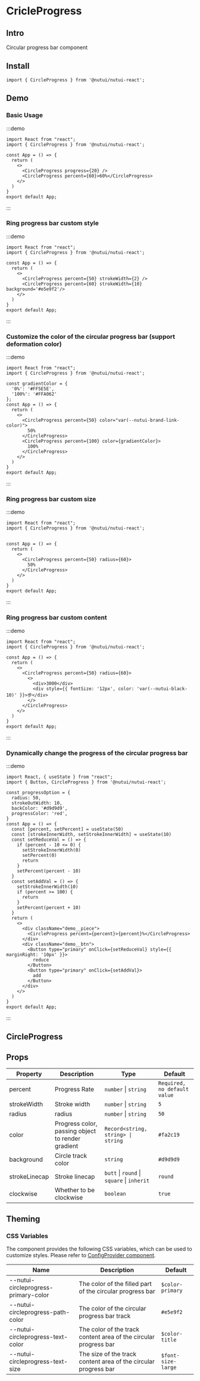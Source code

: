 # CricleProgress

## Intro

Circular progress bar component

## Install

```tsx
import { CircleProgress } from '@nutui/nutui-react';
```

## Demo

### Basic Usage

:::demo

```tsx
import React from "react";
import { CircleProgress } from '@nutui/nutui-react';

const App = () => {
  return (
    <>
      <CircleProgress progress={20} />
      <CircleProgress percent={60}>60%</CircleProgress>
    </>
  )
}
export default App;
```

:::

### Ring progress bar custom style

:::demo

```tsx
import React from "react";
import { CircleProgress } from '@nutui/nutui-react';

const App = () => {
  return (
    <>
      <CircleProgress percent={50} strokeWidth={2} />
      <CircleProgress percent={60} strokeWidth={10} background='#e5e9f2'/>
    </>
  )
}
export default App;
```

:::

### Customize the color of the circular progress bar (support deformation color)

:::demo

```tsx
import React from "react";
import { CircleProgress } from '@nutui/nutui-react';

const gradientColor = {
  '0%': '#FF5E5E',
  '100%': '#FFA062'
};
const App = () => {
  return (
    <>
      <CircleProgress percent={50} color="var(--nutui-brand-link-color)">
        50%
      </CircleProgress>
      <CircleProgress percent={100} color={gradientColor}>
        100%
      </CircleProgress>
    </>
  )
}
export default App;
```

:::

### Ring progress bar custom size

:::demo

```tsx
import React from "react";
import { CircleProgress } from '@nutui/nutui-react';


const App = () => {
  return (
    <>
      <CircleProgress percent={50} radius={60}>
        50%
      </CircleProgress>
    </>
  )
}
export default App;
```

:::

### Ring progress bar custom content

:::demo

```tsx
import React from "react";
import { CircleProgress } from '@nutui/nutui-react';

const App = () => {
  return (
    <>
      <CircleProgress percent={50} radius={60}>
        <> 
          <div>3000</div>
          <div style={{ fontSize: '12px', color: 'var(--nutui-black-10)' }}>步</div>
        </>
      </CircleProgress>
    </>
  )
}
export default App;
```

:::

### Dynamically change the progress of the circular progress bar

:::demo

```tsx
import React, { useState } from "react";
import { Button, CircleProgress } from '@nutui/nutui-react';

const progressOption = {
  radius: 50,
  strokeOutWidth: 10,
  backColor: '#d9d9d9',
  progressColor: 'red',
}
const App = () => {
  const [percent, setPercent] = useState(50)
  const [strokeInnerWidth, setStrokeInnerWidth] = useState(10)
  const setReduceVal = () => {
    if (percent - 10 <= 0) {
      setStrokeInnerWidth(0)
      setPercent(0)
      return
    }
    setPercent(percent - 10)
  }
  const setAddVal = () => {
    setStrokeInnerWidth(10)
    if (percent >= 100) {
      return
    }
    setPercent(percent + 10)
  }
  return (
    <>
      <div className="demo__piece">
        <CircleProgress percent={percent}>{percent}%</CircleProgress>
      </div>
      <div className="demo__btn">
        <Button type="primary" onClick={setReduceVal} style={{ marginRight: '10px' }}>
          reduce
        </Button>
        <Button type="primary" onClick={setAddVal}>
          add
        </Button>
      </div>
    </>
  )
}
export default App;
```

:::

## CircleProgress

## Props

| Property | Description | Type | Default |
| --- | --- | --- | --- |
| percent | Progress Rate | `number` \| `string` | `Required, no default value` |
| strokeWidth | Stroke width | `number` \| `string` | `5` |
| radius | radius | `number` \| `string` | `50` |
| color | Progress color, passing object to render gradient | `Record<string, string> \| string` | `#fa2c19` |
| background | Circle track color | `string` | `#d9d9d9` |
| strokeLinecap | Stroke linecap | `butt` \| `round` \| `square` \| `inherit` | `round` |
| clockwise | Whether to be clockwise | `boolean` | `true` |

## Theming

### CSS Variables

The component provides the following CSS variables, which can be used to customize styles. Please refer to [ConfigProvider component](#/en-US/component/configprovider).

| Name | Description | Default |
| --- | --- | --- |
| \--nutui-circleprogress-primary-color | The color of the filled part of the circular progress bar | `$color-primary` |
| \--nutui-circleprogress-path-color | The color of the circular progress bar track | `#e5e9f2` |
| \--nutui-circleprogress-text-color | The color of the track content area of ​​the circular progress bar | `$color-title` |
| \--nutui-circleprogress-text-size | The size of the track content area of ​​the circular progress bar | `$font-size-large` |